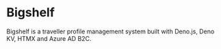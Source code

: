 # Bigshelf

Bigshelf is a traveller profile management system built with Deno.js, Deno KV, HTMX and Azure AD B2C.
